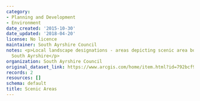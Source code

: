 ```yaml
---
category:
- Planning and Development
- Environment
date_created: '2015-10-30'
date_updated: '2018-04-20'
license: No licence
maintainer: South Ayrshire Council
notes: <p>Local landscape designations - areas depicting scenic area boundaries for
  South Ayrshire</p>
organization: South Ayrshire Council
original_dataset_link: https://www.arcgis.com/home/item.html?id=792bcf9e8f654c209de6b05be1319506
records: 2
resources: []
schema: default
title: Scenic Areas
---
```

